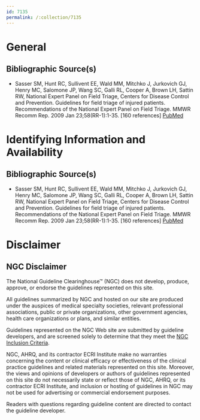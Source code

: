 ```yaml
---
id: 7135
permalink: /:collection/7135
---
```


# General

## Bibliographic Source(s)

- Sasser SM, Hunt RC, Sullivent EE, Wald MM, Mitchko J, Jurkovich GJ, Henry MC, Salomone JP, Wang SC, Galli RL, Cooper A, Brown LH, Sattin RW, National Expert Panel on Field Triage, Centers for Disease Control and Prevention. Guidelines for field triage of injured patients. Recommendations of the National Expert Panel on Field Triage. MMWR Recomm Rep. 2009 Jan 23;58(RR-1):1-35. [160 references] [ PubMed ](http://www.ncbi.nlm.nih.gov/entrez/query.fcgi?cmd=Retrieve&db=pubmed&dopt=Abstract&list_uids=19165138)

# Identifying Information and Availability

## Bibliographic Source(s)

- Sasser SM, Hunt RC, Sullivent EE, Wald MM, Mitchko J, Jurkovich GJ, Henry MC, Salomone JP, Wang SC, Galli RL, Cooper A, Brown LH, Sattin RW, National Expert Panel on Field Triage, Centers for Disease Control and Prevention. Guidelines for field triage of injured patients. Recommendations of the National Expert Panel on Field Triage. MMWR Recomm Rep. 2009 Jan 23;58(RR-1):1-35. [160 references] [ PubMed ](http://www.ncbi.nlm.nih.gov/entrez/query.fcgi?cmd=Retrieve&db=pubmed&dopt=Abstract&list_uids=19165138)

# Disclaimer

## NGC Disclaimer

The National Guideline Clearinghouse™ (NGC) does not develop, produce, approve, or endorse the guidelines represented on this site.

All guidelines summarized by NGC and hosted on our site are produced under the auspices of medical specialty societies, relevant professional associations, public or private organizations, other government agencies, health care organizations or plans, and similar entities.

Guidelines represented on the NGC Web site are submitted by guideline developers, and are screened solely to determine that they meet the [NGC Inclusion Criteria](/help-and-about/summaries/inclusion-criteria).

NGC, AHRQ, and its contractor ECRI Institute make no warranties concerning the content or clinical efficacy or effectiveness of the clinical practice guidelines and related materials represented on this site. Moreover, the views and opinions of developers or authors of guidelines represented on this site do not necessarily state or reflect those of NGC, AHRQ, or its contractor ECRI Institute, and inclusion or hosting of guidelines in NGC may not be used for advertising or commercial endorsement purposes.

Readers with questions regarding guideline content are directed to contact the guideline developer.

